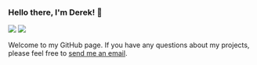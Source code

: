 ### Hello there, I'm Derek! 👋

[![](https://img.shields.io/badge/Homepage-blue?&style=flat-square&logo=googlechrome&logoColor=white)](https://derektan95.github.io)
[![](https://img.shields.io/badge/Google%20Scholar-%234285F4.svg?&style=flat-square&logo=google-scholar&logoColor=white)](https://scholar.google.com/citations?user=dVvzYaoAAAAJ)
<!-- [![](https://img.shields.io/github/stars/derektan95?style=flat-square&logo=github&label=Github%20Stars&labelColor=gray&color=gray)](https://github.com/derektan95/derektan95) -->

<!--
[![](https://img.shields.io/endpoint?url=https://raw.githubusercontent.com/yaoyao-liu/yaoyao-liu.github.io/google-scholar-stats/gs_data_shieldsio.json?&style=flat-square&logo=google-scholar&logoColor=white&label=Google%20Scholar%20Citations&labelColor=4984e9&color=4984e9&)](https://scholar.google.com/citations?user=Uf9GqRsAAAAJ)
-->

Welcome to my GitHub page. If you have any questions about my projects, please feel free to [send me an email](mailto:derektan@u.nus.edu).
